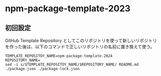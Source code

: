 # npm-package-template-2023

## 初回設定

GitHub Template Repository としてこのリポジトリを使って新しいリポジトリを作った後は、以下のコマンドで正しいリポジトリの名前に置き換えて使う。

```
TEMPLATE_REPOSITOY_NAME=npm-package-template-2024
REPOSITORY_NAME=
sed -i s/$TEMPLATE_REPOSITOY_NAME/$REPOSITORY_NAME/ README.md ./package.json ./package-lock.json
```
